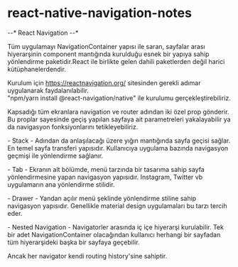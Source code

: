 # react-native-navigation-notes

*-*-* React Navigation *-*-*

Tüm uygulamayı NavigationContainer yapısı ile saran, sayfalar arası hiyerarşinin component mantığında kurulduğu esnek bir yapıya sahip yönlendirme paketidir.React ile birlikte gelen
dahili paketlerden değil harici kütüphanelerdendir.

Kurulum için https://reactnavigation.org/ sitesinden gerekli adımar uygulanarak faydalanılabilir.<br/>
"npm/yarn install @react-navigation/native" ile kurulumu gerçekleştirebiliriz. 

Kapsadığı tüm ekranlara navigation ve router adından iki özel prop gönderir. Bu proplar sayesinde geçiş yapılan sayfaya ait parametreleri yakalayabilir ya da navigasyon fonksiyonlarını tetikleyebiliriz.

*-* Stack *-*
  Adından da anlaşılacağı üzere yığın mantığında sayfa geçisi sağlar. En temel sayfa transferi yapısıdır. Kullanıcıya uygulama bazında navigasyon geçmişi ile yönlendirme sağlanır.

*-* Tab *-*
  Ekranın alt bölümde, menü tarzında bir tasarıma sahip sayfa yönlendirmesine yapan navigasyon yapısıdır. Instagram, Twitter vb uygulamarın ana yönlendirme stilidir.

*-* Drawer *-*
  Yandan açılır menü şeklinde yönlendirme stiline sahip navigasyon yapısıdır. Genellikle material design uygulamaları bu tarzı tercih eder.
  
*-* Nested Navigation *-*
  Navigatorler arasında iç içe hiyerarşi kurulabilir. Tek bir adet NavigationContainer olacağından kullanıcı herhangi bir sayfadan tüm hiyerarşideki başka bir sayfaya geçebilir.

Ancak her navigator kendi routing history'sine sahiptir.
